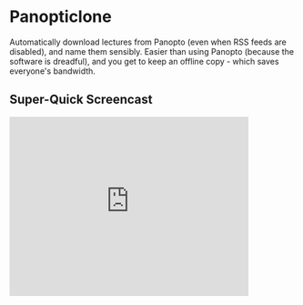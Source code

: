 # Panopticlone

Automatically download lectures from Panopto (even when RSS feeds are disabled), and name them sensibly. Easier than using Panopto (because the software is dreadful), and you get to keep an offline copy - which saves everyone's bandwidth.


## Super-Quick Screencast

<iframe width="420" height="315" src="https://www.youtube.com/embed/jVS30l9nLeY" frameborder="0" allowfullscreen></iframe>
